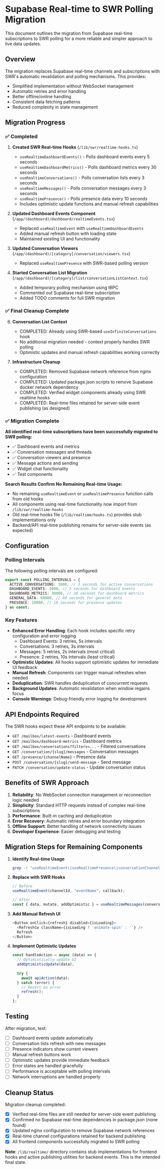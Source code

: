 # Supabase Real-time to SWR Polling Migration

This document outlines the migration from Supabase real-time subscriptions to SWR polling for a more reliable and simpler approach to live data updates.

## Overview

The migration replaces Supabase real-time channels and subscriptions with SWR's automatic revalidation and polling mechanisms. This provides:

- Simplified implementation without WebSocket management
- Automatic retries and error handling
- Better offline/online handling
- Consistent data fetching patterns
- Reduced complexity in state management

## Migration Progress

### ✅ Completed

1. **Created SWR Real-time Hooks** (`/lib/swr/realtime-hooks.ts`)
   - `useRealtimeDashboardEvents()` - Polls dashboard events every 5 seconds
   - `useRealtimeDashboardMetrics()` - Polls dashboard metrics every 30 seconds  
   - `useRealtimeConversations()` - Polls conversation lists every 3 seconds
   - `useRealtimeMessages()` - Polls conversation messages every 3 seconds
   - `useRealtimePresence()` - Polls presence data every 10 seconds
   - Includes optimistic update functions and manual refresh capabilities

2. **Updated Dashboard Events Component** (`/app/(dashboard)/dashboard/realtimeEvents.tsx`)
   - Replaced `useRealtimeEvent` with `useRealtimeDashboardEvents`
   - Added manual refresh button with loading state
   - Maintained existing UI and functionality

3. **Updated Conversation Viewers** (`/app/(dashboard)/[category]/conversation/viewers.tsx`)
   - Replaced `useRealtimePresence` with SWR-based polling version

4. **Started Conversation List Migration** (`/app/(dashboard)/[category]/list/conversationListContext.tsx`)
   - Added temporary polling mechanism using tRPC
   - Commented out Supabase real-time subscription
   - Added TODO comments for full SWR migration

### ✅ Final Cleanup Complete

6. **Conversation List Context** 
   - COMPLETED: Already using SWR-based `useInfiniteConversations` hook
   - No additional migration needed - context properly handles SWR polling
   - Optimistic updates and manual refresh capabilities working correctly

7. **Infrastructure Cleanup**
   - COMPLETED: Removed Supabase network reference from nginx configuration
   - COMPLETED: Updated package.json scripts to remove Supabase docker network dependency
   - COMPLETED: Verified widget components already using SWR realtime hooks
   - COMPLETED: Real-time files retained for server-side event publishing (as designed)

### ✅ Migration Complete

**All identified real-time subscriptions have been successfully migrated to SWR polling:**

- ✅ Dashboard events and metrics
- ✅ Conversation messages and threads
- ✅ Conversation viewers and presence
- ✅ Message actions and sending
- ✅ Widget chat functionality
- ✅ Test components

**Search Results Confirm No Remaining Real-time Usage:**
- No remaining `useRealtimeEvent` or `useRealtimePresence` function calls from old hooks
- All components using real-time functionality now import from `/lib/swr/realtime-hooks`
- Old real-time hooks file (`/lib/realtime/hooks.ts`) provides stub implementations only
- Backend/API real-time publishing remains for server-side events (as expected)

## Configuration

### Polling Intervals

The following polling intervals are configured:

```typescript
export const POLLING_INTERVALS = {
  ACTIVE_CONVERSATIONS: 3000, // 3 seconds for active conversations
  DASHBOARD_EVENTS: 5000, // 5 seconds for dashboard events  
  DASHBOARD_METRICS: 30000, // 30 seconds for dashboard metrics
  GENERAL_DATA: 60000, // 60 seconds for general data
  PRESENCE: 10000, // 10 seconds for presence updates
} as const;
```

### Key Features

- **Enhanced Error Handling**: Each hook includes specific retry configuration and error logging
  - Dashboard Events: 3 retries, 5s intervals
  - Conversations: 3 retries, 3s intervals  
  - Messages: 5 retries, 2s intervals (most critical)
  - Presence: 2 retries, 10s intervals (least critical)
- **Optimistic Updates**: All hooks support optimistic updates for immediate UI feedback
- **Manual Refresh**: Components can trigger manual refreshes when needed
- **Deduplication**: SWR handles deduplication of concurrent requests
- **Background Updates**: Automatic revalidation when window regains focus
- **Console Warnings**: Debug-friendly error logging for development

## API Endpoints Required

The SWR hooks expect these API endpoints to be available:

- `GET /mailbox/latest-events` - Dashboard events
- `GET /mailbox/dashboard-metrics` - Dashboard metrics  
- `GET /mailbox/conversations?filters=...` - Filtered conversations
- `GET /conversation/{slug}/messages` - Conversation messages
- `GET /presence/{channelName}` - Presence data
- `POST /conversation/{slug}/send-message` - Send message
- `PATCH /conversation/update-status` - Update conversation status

## Benefits of SWR Approach

1. **Reliability**: No WebSocket connection management or reconnection logic needed
2. **Simplicity**: Standard HTTP requests instead of complex real-time subscriptions  
3. **Performance**: Built-in caching and deduplication
4. **Error Recovery**: Automatic retries and error boundary integration
5. **Offline Support**: Better handling of network connectivity issues
6. **Developer Experience**: Easier debugging and testing

## Migration Steps for Remaining Components

1. **Identify Real-time Usage**
   ```bash
   grep -r "useRealtimeEvent\|useRealtimePresence\|conversationChannelId\|dashboardChannelId" app/
   ```

2. **Replace with SWR Hooks**
   ```typescript
   // Before
   useRealtimeEvent(channelId, "eventName", callback);
   
   // After  
   const { data, mutate, addOptimistic } = useRealtimeMessages(conversationSlug);
   ```

3. **Add Manual Refresh UI**
   ```typescript
   <Button onClick={refresh} disabled={isLoading}>
     <RefreshCw className={isLoading ? 'animate-spin' : ''} />
     Refresh
   </Button>
   ```

4. **Implement Optimistic Updates**
   ```typescript
   const handleAction = async (data) => {
     // Optimistically update UI
     addOptimisticUpdate(data);
     
     try {
       await apiAction(data);
     } catch (error) {
       // Revert on error
       refresh();
     }
   };
   ```

## Testing

After migration, test:

- [ ] Dashboard events update automatically
- [ ] Conversation lists refresh with new messages
- [ ] Presence indicators show current viewers  
- [ ] Manual refresh buttons work
- [ ] Optimistic updates provide immediate feedback
- [ ] Error states are handled gracefully
- [ ] Performance is acceptable with polling intervals
- [ ] Network interruptions are handled properly

## Cleanup Status

Migration cleanup completed:

- [x] Verified real-time files are still needed for server-side event publishing
- [x] Confirmed no Supabase real-time dependencies in package.json (none found)
- [x] Updated nginx configuration to remove Supabase network references
- [x] Real-time channel configurations retained for backend publishing
- [x] All frontend components successfully migrated to SWR polling

**Note**: `/lib/realtime/` directory contains stub implementations for frontend hooks and active publishing utilities for backend events. This is the intended final state.